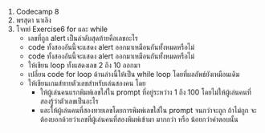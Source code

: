 1. Codecamp 8
2. พรสุดา  นาเลิง
3. โจทย์ 
Exercise6 for และ while
    - เลขที่ถูก alert เป็นลำดับสุดท้ายคือเลขอะไร
    - code ทั้งสองอันนี้จะแสดง alert ออกมาเหมือนกันทั้งหมดหรือไม่
    - code ทั้งสองอันนี้จะแสดง alert ออกมาเหมือนกันทั้งหมดหรือไม่
    - ให้เขียน loop ทั้งแสดงเลข 2 ถึง 10 ออกมา
    - เปลี่ยน code for loop ด้านล่างนี้ให้เป็น while loop โดยที่ผลลัพธ์ยังเหมือนเดิม
    - ให้เขียนเกมส์ทายตัวเลขสำหรับเล่นสองคน โดย
        - ให้ผู้เล่นคนแรกพิมพ์เลขใส่ใน prompt ที่อยู่ระหว่าง 1 ถึง 100 โดยไม่ให้ผู้เล่นคนที่สองรู้ว่าตัวเลขเป็นอะไร
        - และให้ผู้เล่นคนที่สองทายเลขโดยการพิมพ์เลขใส่ใน prompt จนกว่าจะถูก ถ้าไม่ถูก จะต้องบอกด้วยว่าเลขที่ผู้เล่นคนที่สองพิมพ์เข้ามา มากกว่า หรือ น้อยกว่าคำตอบนั้น
